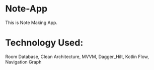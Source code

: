 
# Note-App
This is Note Making App.

# Technology Used:
Room Database,
Clean Architecture,
MVVM,
Dagger_Hilt,
Kotlin Flow,
Navigation Graph

